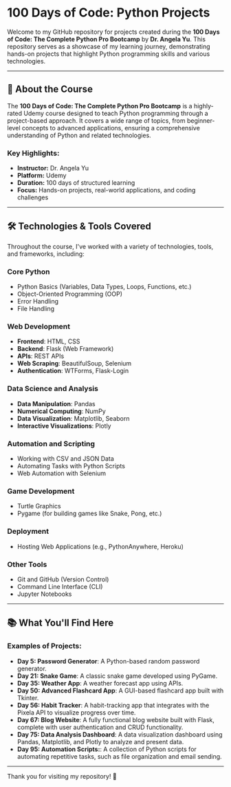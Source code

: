 # 100 Days of Code: Python Projects

Welcome to my GitHub repository for projects created during the **100 Days of Code: The Complete Python Pro Bootcamp** by **Dr. Angela Yu**. This repository serves as a showcase of my learning journey, demonstrating hands-on projects that highlight Python programming skills and various technologies.

---

## 🌟 About the Course

The **100 Days of Code: The Complete Python Pro Bootcamp** is a highly-rated Udemy course designed to teach Python programming through a project-based approach. It covers a wide range of topics, from beginner-level concepts to advanced applications, ensuring a comprehensive understanding of Python and related technologies.

### Key Highlights:
- **Instructor:** Dr. Angela Yu
- **Platform:** Udemy
- **Duration:** 100 days of structured learning
- **Focus:** Hands-on projects, real-world applications, and coding challenges

---

## 🛠️ Technologies & Tools Covered

Throughout the course, I've worked with a variety of technologies, tools, and frameworks, including:

### Core Python
- Python Basics (Variables, Data Types, Loops, Functions, etc.)
- Object-Oriented Programming (OOP)
- Error Handling
- File Handling

### Web Development
- **Frontend**: HTML, CSS
- **Backend**: Flask (Web Framework)
- **APIs**: REST APIs
- **Web Scraping**: BeautifulSoup, Selenium
- **Authentication**: WTForms, Flask-Login

### Data Science and Analysis
- **Data Manipulation**: Pandas
- **Numerical Computing**: NumPy
- **Data Visualization**: Matplotlib, Seaborn
- **Interactive Visualizations**: Plotly

### Automation and Scripting
- Working with CSV and JSON Data
- Automating Tasks with Python Scripts
- Web Automation with Selenium

### Game Development
- Turtle Graphics
- Pygame (for building games like Snake, Pong, etc.)

### Deployment
- Hosting Web Applications (e.g., PythonAnywhere, Heroku)

### Other Tools
- Git and GitHub (Version Control)
- Command Line Interface (CLI)
- Jupyter Notebooks

---

## 📚 What You'll Find Here

### Examples of Projects:
- **Day 5: Password Generator**: A Python-based random password generator.
- **Day 21: Snake Game**: A classic snake game developed using PyGame.
- **Day 35: Weather App**: A weather forecast app using APIs.
- **Day 50: Advanced Flashcard App**: A GUI-based flashcard app built with Tkinter.
- **Day 56: Habit Tracker**: A habit-tracking app that integrates with the Pixela API to visualize progress over time.
- **Day 67: Blog Website**:  A fully functional blog website built with Flask, complete with user authentication and CRUD functionality.
- **Day 75: Data Analysis Dashboard**:  A data visualization dashboard using Pandas, Matplotlib, and Plotly to analyze and present data.
- **Day 95: Automation Scripts:**:  A collection of Python scripts for automating repetitive tasks, such as file organization and email sending.

---

Thank you for visiting my repository! 🚀

